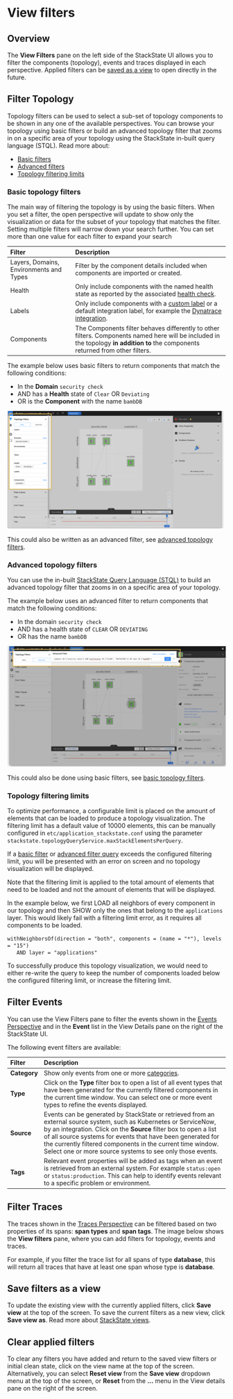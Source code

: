 # View filters

## Overview

The **View Filters** pane on the left side of the StackState UI allows you to filter the components (topology), events and traces displayed in each perspective. Applied filters can be [saved as a view](#save-filters-as-a-view) to open directly in the future.

## Filter Topology

Topology filters can be used to select a sub-set of topology components to be shown in any one of the available perspectives. You can browse your topology using basic filters or build an advanced topology filter that zooms in on a specific area of your topology using the StackState in-built query language \(STQL\). Read more about:

* [Basic filters](view_filters.md#basic-topology-filters)
* [Advanced filters](view_filters.md#advanced-topology-filters)
* [Topology filtering limits](view_filters.md#topology-filtering-limits)

### Basic topology filters

The main way of filtering the topology is by using the basic filters. When you set a filter, the open perspective will update to show only the visualization or data for the subset of your topology that matches the filter. Setting multiple filters will narrow down your search further. You can set more than one value for each filter to expand your search

| Filter | Description |
| :--- | :--- |
| Layers, Domains, Environments and Types | Filter by the component details included when components are imported or created. |
| Health | Only include components with the named health state as reported by the associated [health check](/use/health-state-and-event-notifications/add-a-health-check.md). |
| Labels | Only include components with a [custom label](/configure/topology/tagging.md) or a default integration label, for example the [Dynatrace integration](/stackpacks/integrations/dynatrace.md#dynatrace-filters-for-stackstate-views). |
| Components | The Components filter behaves differently to other filters. Components named here will be included in the topology **in addition to** the components returned from other filters. |

The example below uses basic filters to return components that match the following conditions:

* In the **Domain** `security check`
* AND has a **Health** state of `Clear` OR `Deviating`
* OR is the **Component** with the name `bambDB`

![Filtering example](/.gitbook/assets/v42_basic_filter_example.png)

This could also be written as an advanced filter, see [advanced topology filters](view_filters.md#advanced-topology-filters).

### Advanced topology filters

You can use the in-built [StackState Query Language \(STQL\)](/develop/reference/stql_reference.md) to build an advanced topology filter that zooms in on a specific area of your topology.

The example below uses an advanced filter to return components that match the following conditions:

* In the domain `security check`
* AND has a health state of `CLEAR` OR `DEVIATING`
* OR has the name `bambDB`

![Filtering \(advanced filter\)](/.gitbook/assets/v42_advanced_filter_example.png)

This could also be done using basic filters, see [basic topology filters](view_filters.md#basic-topology-filters).

### Topology filtering limits

To optimize performance, a configurable limit is placed on the amount of elements that can be loaded to produce a topology visualization. The filtering limit has a default value of 10000 elements, this can be manually configured in `etc/application_stackstate.conf` using the parameter `stackstate.topologyQueryService.maxStackElementsPerQuery`.

If a [basic filter](view_filters.md#basic-topology-filters) or [advanced filter query](view_filters.md#advanced-topology-filters) exceeds the configured filtering limit, you will be presented with an error on screen and no topology visualization will be displayed.

Note that the filtering limit is applied to the total amount of elements that need to be loaded and not the amount of elements that will be displayed.

In the example below, we first LOAD all neighbors of every component in our topology and then SHOW only the ones that belong to the `applications` layer. This would likely fail with a filtering limit error, as it requires all components to be loaded.

```text
withNeighborsOf(direction = "both", components = (name = "*"), levels = "15")
   AND layer = "applications"
```

To successfully produce this topology visualization, we would need to either re-write the query to keep the number of components loaded below the configured filtering limit, or increase the filtering limit.

## Filter Events

You can use the View Filters pane to filter the events shown in the [Events Perspective](/use/perspectives/events_perspective.md) and in the **Event** list in the View Details pane on the right of the StackState UI. 

The following event filters are available:

| Filter | Description |
| :--- | :--- |
| **Category** | Show only events from one or more [categories](/use/perspectives/events_perspective.md#event-category). |
| **Type** | Click on the **Type** filter box to open a list of all event types that have been generated for the currently filtered components in the current time window. You can select one or more event types to refine the events displayed. |
| **Source** | Events can be generated by StackState or retrieved from an external source system, such as Kubernetes or ServiceNow, by an integration. Click on the **Source** filter box to open a list of all source systems for events that have been generated for the currently filtered components in the current time window. Select one or more source systems to see only those events.  |
| **Tags** | Relevant event properties will be added as tags when an event is retrieved from an external system. For example `status:open` or `status:production`. This can help to identify events relevant to a specific problem or environment. |

## Filter Traces

The traces shown in the [Traces Perspective](/use/perspectives/traces-perspective.md) can be filtered based on two properties of its spans: **span types** and **span tags**. The image below shows the **View filters** pane, where you can add filters for topology, events and traces.

For example, if you filter the trace list for all spans of type **database**, this will return all traces that have at least one span whose type is **database**.

## Save filters as a view

To update the existing view with the currently applied filters, click **Save view** at the top of the screen. To save the current filters as a new view, click **Save view as**. Read more about [StackState views](/use/views.md).

## Clear applied filters

To clear any filters you have added and return to the saved view filters or initial clean state, click on the view name at the top of the screen. Alternatively, you can select **Reset view** from the **Save view** dropdown menu at the top of the screen, or **Reset** from the **...** menu in the View details pane on the right of the screen.